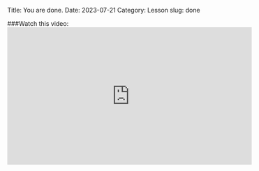 Title: You are done.
Date: 2023-07-21
 Category: Lesson
slug: done

###Watch this video: <iframe width="560" height="315" src="https://www.youtube.com/embed/6xi0Uw9XU_U" title="YouTube video player" frameborder="0" allow="accelerometer; autoplay; clipboard-write; encrypted-media; gyroscope; picture-in-picture; web-share" allowfullscreen></iframe>  
